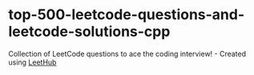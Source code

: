 # top-500-leetcode-questions-and-leetcode-solutions-cpp
Collection of LeetCode questions to ace the coding interview! - Created using [LeetHub](https://github.com/QasimWani/LeetHub)
